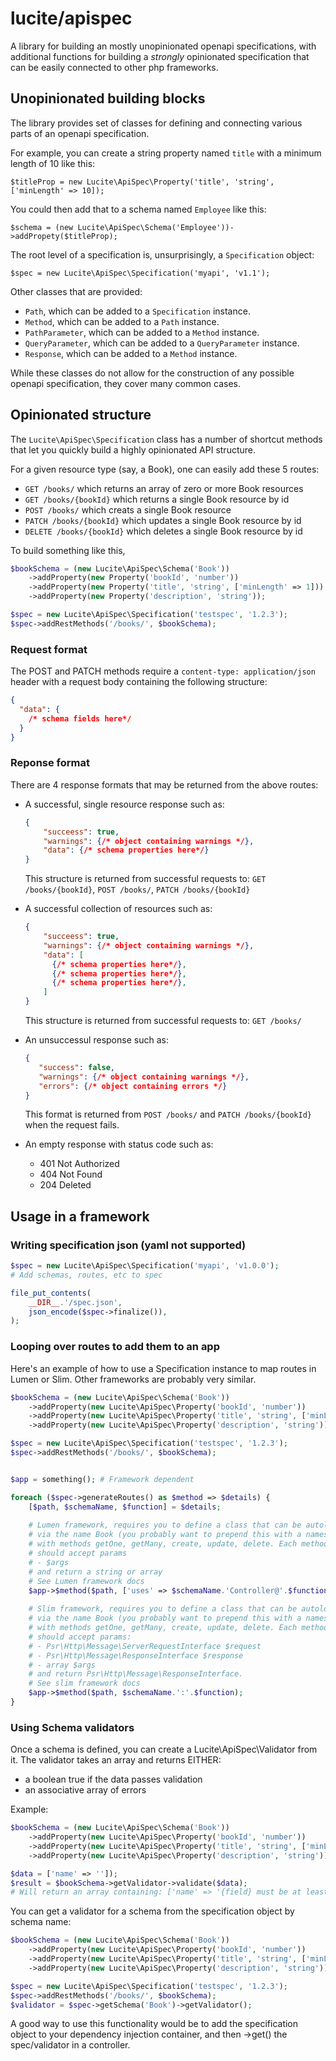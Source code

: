 # lucite/apispec
A library for building an mostly unopinionated openapi specifications, with additional functions for building a *strongly* opinionated specification that can be easily connected to other php frameworks.

## Unopinionated building blocks

The library provides set of classes for defining and connecting various parts of an openapi specification.

For example, you can create a string property named `title` with a minimum length of 10 like this:

`$titleProp = new Lucite\ApiSpec\Property('title', 'string', ['minLength' => 10]);`

You could then add that to a schema named `Employee` like this:

`$schema = (new Lucite\ApiSpec\Schema('Employee'))->addPropety($titleProp);`

The root level of a specification is, unsurprisingly, a `Specification` object:

`$spec = new Lucite\ApiSpec\Specification('myapi', 'v1.1');`

Other classes that are provided:

- `Path`, which can be added to a `Specification` instance.
- `Method`, which can be added to a `Path` instance.
- `PathParameter`, which can be added to a `Method` instance.
- `QueryParameter`, which can be added to a `QueryParameter` instance.
- `Response`, which can be added to a `Method` instance.

While these classes do not allow for the construction of any possible openapi specification, they cover many common cases.

## Opinionated structure

The `Lucite\ApiSpec\Specification` class has a number of shortcut methods that let you quickly build a highly opinionated API structure.

For a given resource type (say, a Book), one can easily add these 5 routes:

- `GET /books/` which returns an array of zero or more Book resources
- `GET /books/{bookId}` which returns a single Book resource by id
- `POST /books/` which creats a single Book resource
- `PATCH /books/{bookId}` which updates a single Book resource by id
- `DELETE /books/{bookId}` which deletes a single Book resource by id

To build something like this,

```php
$bookSchema = (new Lucite\ApiSpec\Schema('Book'))
    ->addProperty(new Property('bookId', 'number'))
    ->addProperty(new Property('title', 'string', ['minLength' => 1]))
    ->addProperty(new Property('description', 'string'));

$spec = new Lucite\ApiSpec\Specification('testspec', '1.2.3');
$spec->addRestMethods('/books/', $bookSchema);
```

### Request format

The POST and PATCH methods require a `content-type: application/json` header with a request body containing the following structure:

```json
{
  "data": {
    /* schema fields here*/
  }
}
```

### Reponse format

There are 4 response formats that may be returned from the above routes:

- A successful, single resource response such as:

  ```json
  {
	  "succeess": true,
	  "warnings": {/* object containing warnings */},
	  "data": {/* schema properties here*/}
  }
  ```

  This structure is returned from successful requests to: `GET /books/{bookId}`, `POST /books/`, `PATCH /books/{bookId}`

- A successful collection of resources such as:

  ```json
  {
	  "succeess": true,
	  "warnings": {/* object containing warnings */},
	  "data": [
		{/* schema properties here*/},
		{/* schema properties here*/},
		{/* schema properties here*/},
	  ]
  }
  ```

  This structure is returned from successful requests to: `GET /books/`

- An unsuccessul response such as:

  ```json
  {
     "success": false,
     "warnings": {/* object containing warnings */},
     "errors": {/* object containing errors */}
  }
  ```
  
  This format is returned from `POST /books/` and `PATCH /books/{bookId}` when the request fails.

- An empty response with status code such as:
  - 401 Not Authorized
  - 404 Not Found
  - 204 Deleted


## Usage in a framework

### Writing specification json (yaml not supported)

```php
$spec = new Lucite\ApiSpec\Specification('myapi', 'v1.0.0');
# Add schemas, routes, etc to spec

file_put_contents(
    __DIR__.'/spec.json',
    json_encode($spec->finalize()),
);
```

### Looping over routes to add them to an app

Here's an example of how to use a Specification instance to map routes in Lumen or Slim. Other frameworks are probably very similar.

```php
$bookSchema = (new Lucite\ApiSpec\Schema('Book'))
    ->addProperty(new Lucite\ApiSpec\Property('bookId', 'number'))
    ->addProperty(new Lucite\ApiSpec\Property('title', 'string', ['minLength' => 1]))
    ->addProperty(new Lucite\ApiSpec\Property('description', 'string'));

$spec = new Lucite\ApiSpec\Specification('testspec', '1.2.3');
$spec->addRestMethods('/books/', $bookSchema);


$app = something(); # Framework dependent

foreach ($spec->generateRoutes() as $method => $details) {
    [$path, $schemaName, $function] = $details;
    
    # Lumen framework, requires you to define a class that can be autoloaded
    # via the name Book (you probably want to prepend this with a namespace)
    # with methods getOne, getMany, create, update, delete. Each method
    # should accept params
    # - $args
    # and return a string or array
    # See Lumen framework docs
    $app->$method($path, ['uses' => $schemaName.'Controller@'.$function]);
    
    # Slim framework, requires you to define a class that can be autoloaded
    # via the name Book (you probably want to prepend this with a namespace)
    # with methods getOne, getMany, create, update, delete. Each method
    # should accept params:
    # - Psr\Http\Message\ServerRequestInterface $request
    # - Psr\Http\Message\ResponseInterface $response
    # - array $args
    # and return Psr\Http\Message\ResponseInterface.
    # See slim framework docs
    $app->$method($path, $schemaName.':'.$function);
}
```

### Using Schema validators

Once a schema is defined, you can create a Lucite\ApiSpec\Validator from it. The validator takes an array and returns EITHER:

- a boolean true if the data passes validation
- an associative array of errors

Example:

```php
$bookSchema = (new Lucite\ApiSpec\Schema('Book'))
    ->addProperty(new Lucite\ApiSpec\Property('bookId', 'number'))
    ->addProperty(new Lucite\ApiSpec\Property('title', 'string', ['minLength' => 1]))
    ->addProperty(new Lucite\ApiSpec\Property('description', 'string'));

$data = ['name' => '']);
$result = $bookSchema->getValidator->validate($data);
# Will return an array containing: ['name' => '{field} must be at least 1 characters long']
```

You can get a validator for a schema from the specification object by schema name:

```php
$bookSchema = (new Lucite\ApiSpec\Schema('Book'))
    ->addProperty(new Lucite\ApiSpec\Property('bookId', 'number'))
    ->addProperty(new Lucite\ApiSpec\Property('title', 'string', ['minLength' => 1]))
    ->addProperty(new Lucite\ApiSpec\Property('description', 'string'));

$spec = new Lucite\ApiSpec\Specification('testspec', '1.2.3');
$spec->addRestMethods('/books/', $bookSchema);
$validator = $spec->getSchema('Book')->getValidator();
```

A good way to use this functionality would be to add the specification object to your dependency injection container, and then ->get() the spec/validator in a controller.


